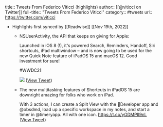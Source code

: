 title:: Tweets From Federico Viticci (highlights)
author:: [[@viticci on Twitter]]
full-title:: "Tweets From Federico Viticci"
category:: #tweets
url:: https://twitter.com/viticci

- Highlights first synced by [[Readwise]] [[Nov 19th, 2022]]
	- NSUserActivity, the API that keeps on giving for Apple: 
	  
	  Launched in iOS 8 (!), it's powered Search, Reminders, Handoff, Siri shortcuts, iPad multiwindow – and is now going to be used for the new Quick Note feature of iPadOS 15 and macOS 12. Good investment for sure!
	  
	  #WWDC21 
	  
	  ![](https://pbs.twimg.com/media/E3cicx9XEAI5h_2.jpg) ([View Tweet](https://twitter.com/viticci/status/1402627691182952451))
	- The new multitasking features of Shortcuts in iPadOS 15 are downright amazing for folks who work on iPad.
	  
	  With 3 actions, I can create a Split View with the Developer app and @obsdmd, load up a specific workspace in my notes, and start a timer in @timeryapp. All with one icon. https://t.co/yODMPlI9nL ([View Tweet](https://twitter.com/viticci/status/1402964219990003714))